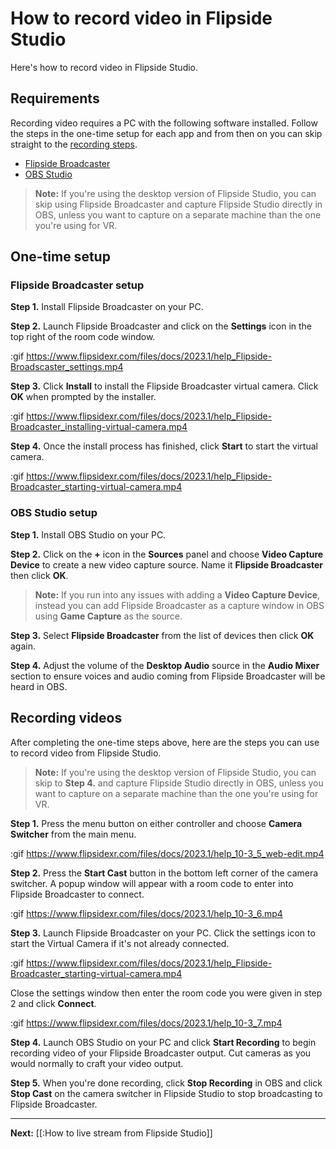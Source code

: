 # How to record video in Flipside Studio

Here's how to record video in Flipside Studio.

## Requirements

Recording video requires a PC with the following software installed. Follow the steps in the one-time setup for each app and from then on you can skip straight to the [recording steps](#recording-videos).

- [Flipside Broadcaster](/docs/broadcaster)
- [OBS Studio](https://obsproject.com/)

> **Note:** If you're using the desktop version of Flipside Studio, you can skip using Flipside Broadcaster and capture Flipside Studio directly in OBS, unless you want to capture on a separate machine than the one you're using for VR.

## One-time setup

### Flipside Broadcaster setup

**Step 1.** Install Flipside Broadcaster on your PC.

**Step 2.** Launch Flipside Broadcaster and click on the **Settings** icon in the top right of the room code window.

:gif https://www.flipsidexr.com/files/docs/2023.1/help_Flipside-Broadscaster_settings.mp4 

**Step 3.** Click **Install** to install the Flipside Broadcaster virtual camera. Click **OK** when prompted by the installer.

:gif https://www.flipsidexr.com/files/docs/2023.1/help_Flipside-Broadcaster_installing-virtual-camera.mp4

**Step 4.** Once the install process has finished, click **Start** to start the virtual camera.

:gif https://www.flipsidexr.com/files/docs/2023.1/help_Flipside-Broadcaster_starting-virtual-camera.mp4


### OBS Studio setup

**Step 1.** Install OBS Studio on your PC.

**Step 2.** Click on the **+** icon in the **Sources** panel and choose **Video Capture Device** to create a new video capture source. Name it **Flipside Broadcaster** then click **OK**.

>**Note:** If you run into any issues with adding a **Video Capture Device**, instead you can add Flipside Broadcaster as a capture window in OBS using **Game Capture** as the source.

**Step 3.** Select **Flipside Broadcaster** from the list of devices then click **OK** again.

**Step 4.** Adjust the volume of the **Desktop Audio** source in the **Audio Mixer** section to ensure voices and audio coming from Flipside Broadcaster will be heard in OBS.

## Recording videos

After completing the one-time steps above, here are the steps you can use to record video from Flipside Studio.

> **Note:** If you're using the desktop version of Flipside Studio, you can skip to **Step 4.** and capture Flipside Studio directly in OBS, unless you want to capture on a separate machine than the one you're using for VR.

**Step 1.** Press the menu button on either controller and choose **Camera Switcher** from the main menu.

:gif https://www.flipsidexr.com/files/docs/2023.1/help_10-3_5_web-edit.mp4

**Step 2.** Press the **Start Cast** button in the bottom left corner of the camera switcher. A popup window will appear with a room code to enter into Flipside Broadcaster to connect.

:gif https://www.flipsidexr.com/files/docs/2023.1/help_10-3_6.mp4

**Step 3.** Launch Flipside Broadcaster on your PC. Click the settings icon to start the Virtual Camera if it's not already connected. 

:gif https://www.flipsidexr.com/files/docs/2023.1/help_Flipside-Broadcaster_starting-virtual-camera.mp4

Close the settings window then enter the room code you were given in step 2 and click **Connect**.

:gif https://www.flipsidexr.com/files/docs/2023.1/help_10-3_7.mp4

**Step 4.** Launch OBS Studio on your PC and click **Start Recording** to begin recording video of your Flipside Broadcaster output. Cut cameras as you would normally to craft your video output.

**Step 5.** When you're done recording, click **Stop Recording** in OBS and click **Stop Cast** on the camera switcher in Flipside Studio to stop broadcasting to Flipside Broadcaster.

---

**Next:** [[:How to live stream from Flipside Studio]]
